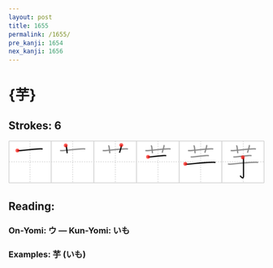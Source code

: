 ```yaml
---
layout: post
title: 1655
permalink: /1655/
pre_kanji: 1654
nex_kanji: 1656
---
```


# {芋}

## Strokes: 6

<div class="stroke"><img src="../images/E88A8B.png" /></div>

## Reading:

### On-Yomi: ウ &mdash; Kun-Yomi: いも

### Examples: 芋 (いも)
